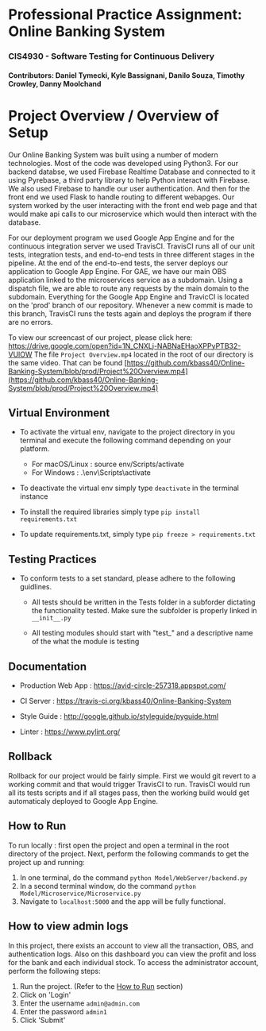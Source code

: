 # Professional Practice Assignment: Online Banking System
### CIS4930 - Software Testing for Continuous Delivery
#### Contributors: Daniel Tymecki, Kyle Bassignani, Danilo Souza, Timothy Crowley, Danny Moolchand

# Project Overview / Overview of Setup
Our Online Banking System was built using a number of modern technologies. Most of the code was developed using Python3. For our backend databse, we used Firebase Realtime Database and connected to it using Pyrebase, a third party library to help Python interact with Firebase. We also used Firebase to handle our user authentication. And then for the front end we used Flask to handle routing to different webapges. Our system worked by the user interacting with the front end web page and that would make api calls to our microservice which would then interact with the database.

For our deployment program we used Google App Engine and for the continuous integration server we used TravisCI. TravisCI runs all of our unit tests, integration tests, and end-to-end tests in three different stages in the pipeline. At the end of the end-to-end tests, the server deploys our application to Google App Engine. For GAE, we have our main OBS application linked to the microservices service as a subdomain. Using a dispatch file, we are able to route any requests by the main domain to the subdomain. Everything for the Google App Engine and TravicCI is located on the 'prod' branch of our repository. Whenever a new commit is made to this branch, TravisCI runs the tests again and deploys the program if there are no errors.

To view our screencast of our project, please click here: https://drive.google.com/open?id=1N_CNXLj-NABNaEHaoXPPyPTB32-VUlOW 
The file `Project Overview.mp4` located in the root of our directory is the same video. That can be found [https://github.com/kbass40/Online-Banking-System/blob/prod/Project%20Overview.mp4](https://github.com/kbass40/Online-Banking-System/blob/prod/Project%20Overview.mp4)
## Virtual Environment
- To activate the virtual env, navigate to the project directory in you terminal and execute the following command depending on your platform.
    - For macOS/Linux : source env/Scripts/activate
    - For Windows : .\env\Scripts\activate

- To deactivate the virtual env simply type `deactivate` in the terminal instance

- To install the required libraries simply type `pip install requirements.txt`

- To update requirements.txt, simply type `pip freeze > requirements.txt`

## Testing Practices
- To conform tests to a set standard, please adhere to the following guidlines.

    - All tests should be written in the Tests folder in a subforder dictating the functionality tested. Make sure the subfolder is properly linked in `__init__.py`

    - All testing modules should start with "test_" and a descriptive name of the what the module is testing

## Documentation
- Production Web App : https://avid-circle-257318.appspot.com/

- CI Server : https://travis-ci.org/kbass40/Online-Banking-System

- Style Guide : http://google.github.io/styleguide/pyguide.html

- Linter : https://www.pylint.org/

## Rollback
Rollback for our project would be fairly simple. First we would git revert to a working commit and that would trigger TravisCI to run. TravisCI would run all its tests scripts and if all stages pass, then the working build would get automaticaly deployed to Google App Engine.

## How to Run
To run locally : first open the project and open a terminal in the root directory of the project. Next, perform the following commands to get the project up and running:
1. In one terminal, do the command `python Model/WebServer/backend.py` 
2. In a second terminal window, do the command `python Model/Microservice/Microservice.py` 
3. Navigate to `localhost:5000` and the app will be fully functional.

## How to view admin logs
In this project, there exists an account to view all the transaction, OBS, and authentication logs. Also on this dashboard you can view the profit and loss for the bank and each individual stock. To access the administrator account, perform the following steps:
1. Run the project. (Refer to the [How to Run](#how-to-run) section)
2. Click on 'Login'
3. Enter the username `admin@admin.com`
4. Enter the password `admin1`
5. Click 'Submit'
